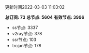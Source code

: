 更新时间2022-03-03 11:03:02

**总订阅: 73**
**总节点: 5604**
**有效节点: 3996**
- ss节点: 3337
- v2ray节点: 378
- ssr节点: 103
- trojan节点: 178
